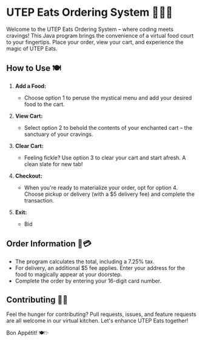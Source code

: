 # UTEP Eats Ordering System 🍔🍕🛒

Welcome to the UTEP Eats Ordering System – where coding meets cravings! This Java program brings the convenience of a virtual food court to your fingertips. Place your order, view your cart, and experience the magic of UTEP Eats.

## How to Use 🍽️

1. **Add a Food:**
   - Choose option 1 to peruse the mystical menu and add your desired food to the cart.

2. **View Cart:**
   - Select option 2 to behold the contents of your enchanted cart – the sanctuary of your cravings.

3. **Clear Cart:**
   - Feeling fickle? Use option 3 to clear your cart and start afresh. A clean slate for new tab!

4. **Checkout:**
   - When you're ready to materialize your order, opt for option 4. Choose pickup or delivery (with a $5 delivery fee) and complete the transaction.

5. **Exit:**
   - Bid

## Order Information 🧾💳

- The program calculates the total, including a 7.25% tax.
- For delivery, an additional $5 fee applies. Enter your address for the food to magically appear at your doorstep.
- Complete the order by entering your 16-digit card number.

## Contributing 🍩✨

Feel the hunger for contributing? Pull requests, issues, and feature requests are all welcome in our virtual kitchen. Let's enhance UTEP Eats together!

Bon Appétit! 🍽️✨

